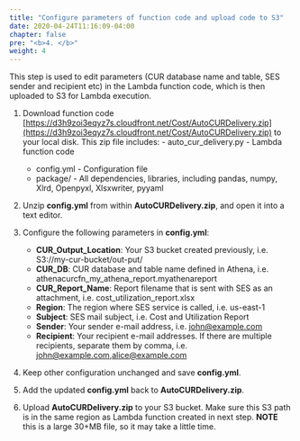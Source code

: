```yaml
---
title: "Configure parameters of function code and upload code to S3"
date: 2020-04-24T11:16:09-04:00
chapter: false
pre: "<b>4. </b>"
weight: 4
---
```

This step is used to edit parameters (CUR database name and table, SES sender and recipient etc) in the Lambda function code, which is then uploaded to S3 for Lambda execution.

1. Download function code [https://d3h9zoi3eqyz7s.cloudfront.net/Cost/AutoCURDelivery.zip](https://d3h9zoi3eqyz7s.cloudfront.net/Cost/AutoCURDelivery.zip) to your local disk. This zip file includes:
        - auto_cur_delivery.py - Lambda function code
    - config.yml - Configuration file  
    - package/ -  All dependencies, libraries, including pandas, numpy, Xlrd, Openpyxl, Xlsxwriter, pyyaml

2. Unzip **config.yml** from within **AutoCURDelivery.zip**, and open it into a text editor.

3. Configure the following parameters in **config.yml**:
    - **CUR_Output_Location**: Your S3 bucket created previously, i.e. S3://my-cur-bucket/out-put/
    - **CUR_DB**: CUR database and table name defined in Athena, i.e. athenacurcfn_my_athena_report.myathenareport
    - **CUR_Report_Name**: Report filename that is sent with SES as an attachment, i.e. cost_utilization_report.xlsx
    - **Region**: The region where SES service is called, i.e. us-east-1
    - **Subject**: SES mail subject, i.e. Cost and Utilization Report
    - **Sender**: Your sender e-mail address, i.e. john@example.com
    - **Recipient**: Your recipient e-mail addresses. If there are multiple recipients, separate them by comma, i.e. john@example.com,alice@example.com

4. Keep other configuration unchanged and save **config.yml**.

5. Add the updated **config.yml** back to **AutoCURDelivery.zip**.

6. Upload **AutoCURDelivery.zip** to your S3 bucket. Make sure this S3 path is in the same region as Lambda function created in next step.  **NOTE** this is a large 30+MB file, so it may take a little time.
